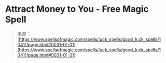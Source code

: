 <!--yml
category: 未分类
date: 2024-06-12 18:47:00
-->

# Attract Money to You - Free Magic Spell

> 来源：[https://www.spellsofmagic.com/spells/luck_spells/good_luck_spells/10411/page.html#0001-01-01](https://www.spellsofmagic.com/spells/luck_spells/good_luck_spells/10411/page.html#0001-01-01)